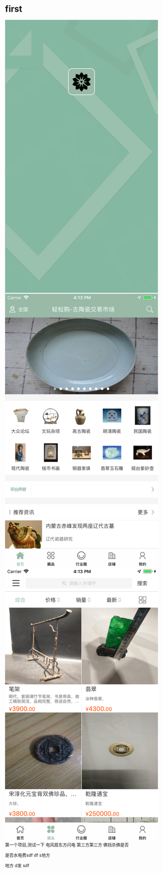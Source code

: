 # first
![image](https://github.com/csc10049/first/blob/master/qidognye-.png)
![image](https://github.com/csc10049/first/blob/master/1.png)
![image](https://github.com/csc10049/first/blob/master/2.png)
第一个项目,测试一下
电风扇东方闪电
第三方第三方
佛挡杀佛是否
 
 
是否水电费sdf 
df s地方

地方
d发
sdf 
